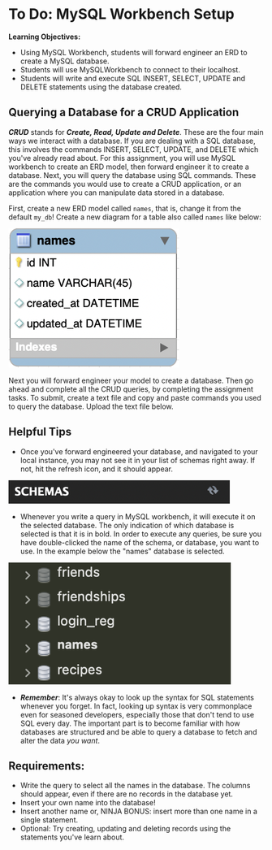 # To Do: MySQL Workbench Setup
**Learning Objectives:**

- Using MySQL Workbench, students will forward engineer an ERD to create a MySQL database.
- Students will use MySQLWorkbench to connect to their localhost.
- Students will write and execute SQL INSERT, SELECT, UPDATE and DELETE statements using the database created.

## Querying a Database for a CRUD Application

***CRUD*** stands for ***Create, Read, Update and Delete***. These are the four main ways we interact with a database. If you are dealing with a SQL database, this involves the commands INSERT, SELECT, UPDATE, and DELETE which you've already read about. For this assignment, you will use MySQL workbench to create an ERD model, then forward engineer it to create a database. Next, you will query the database using SQL commands. These are the commands you would use to create a CRUD application, or an application where you can manipulate data stored in a database.

First, create a new ERD model called `names`, that is, change it from the default `my_db`! Create a new diagram for a table also called `names` like below:

![Names](names.png)

Next you will forward engineer your model to create a database. Then go ahead and complete all the CRUD queries, by completing the assignment tasks. To submit, create a text file and copy and paste commands you used to query the database. Upload the text file below.

## Helpful Tips
- Once you've forward engineered your database, and navigated to your local instance, you may not see it in your list of schemas right away. If not, hit the refresh icon, and it should appear. 

![Schemas](schemas.png)

- Whenever you write a query in MySQL workbench, it will execute it on the selected database. The only indication of which database is selected is that it is in bold. In order to execute any queries, be sure you have double-clicked the name of the schema, or database, you want to use. In the example below the "names" database is selected. 

![Image](image.png)

- ***Remember***: It's always okay to look up the syntax for SQL statements whenever you forget. In fact, looking up syntax is very commonplace even for seasoned developers, especially those that don't tend to use SQL every day. The important part is to become familiar with how databases are structured and be able to query a database to fetch and alter the data *you want*.

## Requirements:
- Write the query to select all the names in the database. The columns should appear, even if there are no records in the database yet.
- Insert your own name into the database!
- Insert another name or, NINJA BONUS: insert more than one name in a single statement.
- Optional: Try creating, updating and deleting records using the statements you've learn about.